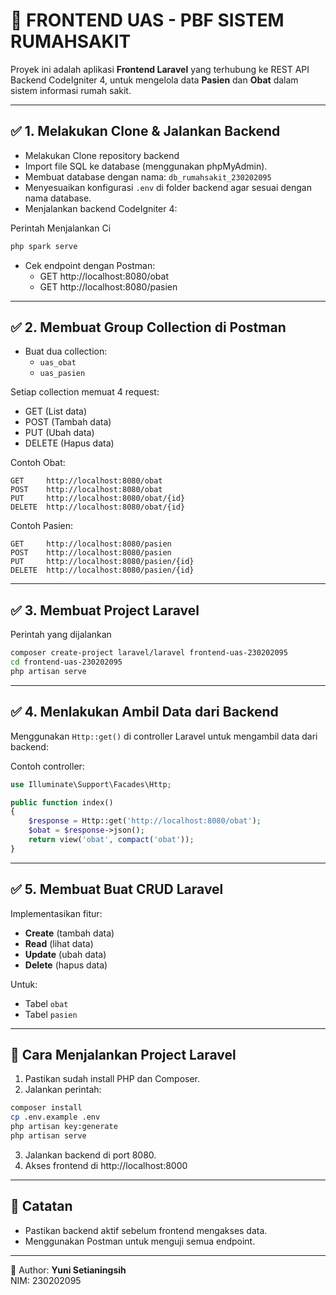 # 📘 FRONTEND UAS - PBF SISTEM RUMAHSAKIT

Proyek ini adalah aplikasi **Frontend Laravel** yang terhubung ke REST API Backend CodeIgniter 4, untuk mengelola data **Pasien** dan **Obat** dalam sistem informasi rumah sakit.

---

## ✅ 1. Melakukan Clone & Jalankan Backend 

- Melakukan Clone repository backend 
- Import file SQL ke database (menggunakan phpMyAdmin).
- Membuat database dengan nama: `db_rumahsakit_230202095`
- Menyesuaikan konfigurasi `.env` di folder backend agar sesuai dengan nama database.
- Menjalankan backend CodeIgniter 4:

Perintah  Menjalankan Ci
```bash
php spark serve
```

- Cek endpoint dengan Postman:
  - GET http://localhost:8080/obat
  - GET http://localhost:8080/pasien

---

## ✅ 2. Membuat Group Collection di Postman

- Buat dua collection:
  - `uas_obat`
  - `uas_pasien`

Setiap collection memuat 4 request:
- GET (List data)
- POST (Tambah data)
- PUT (Ubah data)
- DELETE (Hapus data)

Contoh Obat:
```
GET     http://localhost:8080/obat
POST    http://localhost:8080/obat
PUT     http://localhost:8080/obat/{id}
DELETE  http://localhost:8080/obat/{id}
```
Contoh Pasien:
```
GET     http://localhost:8080/pasien
POST    http://localhost:8080/pasien
PUT     http://localhost:8080/pasien/{id}
DELETE  http://localhost:8080/pasien/{id}
```

---

## ✅ 3. Membuat Project Laravel

Perintah yang dijalankan
```bash
composer create-project laravel/laravel frontend-uas-230202095
cd frontend-uas-230202095
php artisan serve
```

---

## ✅ 4. Menlakukan Ambil Data dari Backend

Menggunakan `Http::get()` di controller Laravel untuk mengambil data dari backend:

Contoh controller:
```php
use Illuminate\Support\Facades\Http;

public function index()
{
    $response = Http::get('http://localhost:8080/obat');
    $obat = $response->json();
    return view('obat', compact('obat'));
}
```

---

## ✅ 5. Membuat Buat CRUD Laravel 

Implementasikan fitur:
- **Create** (tambah data)
- **Read** (lihat data)
- **Update** (ubah data)
- **Delete** (hapus data)

Untuk:
- Tabel `obat`
- Tabel `pasien`


---

## 🚀 Cara Menjalankan Project Laravel

1. Pastikan sudah install PHP dan Composer.
2. Jalankan perintah:

```bash
composer install
cp .env.example .env
php artisan key:generate
php artisan serve
```
3. Jalankan backend di port 8080.
4. Akses frontend di http://localhost:8000

---

## 📌 Catatan
- Pastikan backend aktif sebelum frontend mengakses data.
- Menggunakan Postman untuk menguji semua endpoint.

---

📄 Author: **Yuni Setianingsih**  
NIM: 230202095
